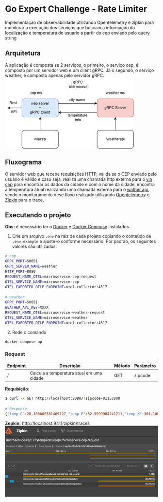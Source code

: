 # Go Expert Challenge - Rate Limiter

Implementação de observabilidade utilizando Opentelemetry e zipkin para monitorar a execução dos serviços que buscam a informação da localização e temperatura do usuario a partir do cep enviado pelo query string

## Arquitetura

A aplicação é composta se 2 serviços, o primeiro, o serviço cep, é composto por um servidor web e um client gRPC. Já o segundo, o serviço weather, é composto apenas pelo servidor gRPC.
![alt text](img/application.png)

## Fluxograma

O servidor web que recebe requisições HTTP, valida se o CEP enviado pelo usuário é válido e caso seja, realiza uma chamada http externa para o [via cep](https://viacep.com.br/) para encontrar os dados da cidade e com o nome da cidade, encontra a temperatura atual realizando uma chamada externa para o [wather api](https://www.weatherapi.com/), sendo o monitoramento dese fluxo realizado utilizando [Opentelemetry](https://opentelemetry.io/) e [Zipkin](https://zipkin.io/) para o trace.

## Executando o projeto

**Obs:** é necessário ter o [Docker](https://www.docker.com/) e [Docker Compose](https://docs.docker.com/compose/) instalados.

1. Crie um arquivo `.env` na raiz de cada projeto copiando o conteúdo de `.env.example` e ajuste-o conforme necessário. Por padrão, os seguintes valores são utilizados:

```sh
# cep
GRPC_PORT=50051
GRPC_SERVER_NAME=weather
HTTP_PORT=8080
REQUEST_NAME_OTEL=microservice-cep-request
OTEL_SERVICE_NAME=microservice-cep
OTEL_EXPORTER_OTLP_ENDPOINT=otel-collector:4317

# weather
GRPC_PORT=50051
WEATHER_API_KEY=XXXX
REQUEST_NAME_OTEL=microservice-weather-request
OTEL_SERVICE_NAME=microservice-weather
OTEL_EXPORTER_OTLP_ENDPOINT=otel-collector:4317
```

2. Rode o comando

```
docker-compose up
```

### Request

| Endpoint | Descrição                                 | Método | Parâmetro |
| -------- | ----------------------------------------- | ------ | --------- |
| /        | Calcula a temperatura atual em uma cidade | GET    | zipcode   |

**Requisição:**

```sh
$ curl -X GET http://localhost:8080/?zipcode=01153000

# Response
{"temp_C":28.100000381469727,"temp_F":82.5999984741211,"temp_K":301.1000061035156}
```
**Zepkin:**
http://localhost:9411/zipkin/traces
![alt text](img/zepkin.png)